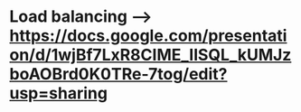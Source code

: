 # Load balancing --> https://docs.google.com/presentation/d/1wjBf7LxR8CIME_IlSQL_kUMJzboAOBrd0K0TRe-7tog/edit?usp=sharing
